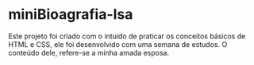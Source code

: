 # miniBioagrafia-Isa
Este projeto foi criado com o intuído de praticar os conceitos básicos de HTML e CSS, ele foi desenvolvido com uma semana de estudos. O conteúdo dele, refere-se a minha amada esposa.
